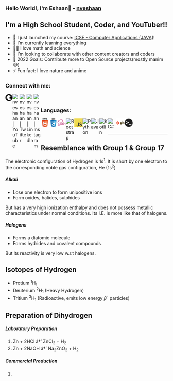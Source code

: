 ### Hello World!, I'm Eshaan👋 - [nveshaan][website]

## I'm a High School Student, Coder, and YouTuber!!

- 🔭 I just launched my course: [ICSE - Computer Applications (JAVA)][course]!
- 🌱 I’m currently learning everything
- 🧑‍🔬 I love math and science
- 👯 I’m looking to collaborate with other content creators and coders
- 🥅 2022 Goals: Contribute more to Open Source projects(mostly manim😅)
- ⚡ Fun fact: I love nature and anime

### Connect with me:

[<img align="left" alt="nveshaan" width="22px" src="https://raw.githubusercontent.com/iconic/open-iconic/master/svg/globe.svg" />][website]
[<img align="left" alt="nveshaan | YouTube" width="22px" src="https://cdn.jsdelivr.net/npm/simple-icons@v3/icons/youtube.svg" />][youtube]
[<img align="left" alt="nveshaan | Twitter" width="22px" src="https://cdn.jsdelivr.net/npm/simple-icons@v3/icons/twitter.svg" />][twitter]
[<img align="left" alt="nveshaan | LinkedIn" width="22px" src="https://cdn.jsdelivr.net/npm/simple-icons@v3/icons/linkedin.svg" />][linkedin]
[<img align="left" alt="nveshaan | Instagram" width="22px" src="https://cdn.jsdelivr.net/npm/simple-icons@v3/icons/instagram.svg" />][instagram]

<br />

### Languages:

<img align="left" alt="HTML5" width="26px" src="https://raw.githubusercontent.com/github/explore/80688e429a7d4ef2fca1e82350fe8e3517d3494d/topics/html/html.png" />
<img align="left" alt="CSS3" width="26px" src="https://raw.githubusercontent.com/github/explore/80688e429a7d4ef2fca1e82350fe8e3517d3494d/topics/css/css.png" />
<img align="left" alt="Sass" width="26px" src="https://raw.githubusercontent.com/github/explore/80688e429a7d4ef2fca1e82350fe8e3517d3494d/topics/sass/sass.png" />
<img align="left" alt="Bootstrap" width="26px" src="https://upload.wikimedia.org/wikipedia/commons/thumb/b/b2/Bootstrap_logo.svg/220px-Bootstrap_logo.svg.png" />
<img align="left" alt="JavaScript" width="26px" src="https://raw.githubusercontent.com/github/explore/80688e429a7d4ef2fca1e82350fe8e3517d3494d/topics/javascript/javascript.png" />
<img align="left" alt="Python" width="26px" src="https://upload.wikimedia.org/wikipedia/commons/thumb/c/c3/Python-logo-notext.svg/1024px-Python-logo-notext.svg.png" />
<img align="left" alt="Java" width="26px" src="https://toppng.com/uploads/preview/java-logo-11609365784e4gmvr3iyr.png" />
<img align="left" alt="Kotlin" width="26px" src="https://sdtimes.com/wp-content/uploads/2019/10/1200px-Kotlin-logo.svg_.png" />
<img align="left" alt="C#" width="26px" src="https://seeklogo.com/images/C/c-sharp-c-logo-02F17714BA-seeklogo.com.png" />
<img align="left" alt="Git" width="26px" src="https://raw.githubusercontent.com/github/explore/80688e429a7d4ef2fca1e82350fe8e3517d3494d/topics/git/git.png" />
<img align="left" alt="Terminal" width="26px" src="https://raw.githubusercontent.com/github/explore/80688e429a7d4ef2fca1e82350fe8e3517d3494d/topics/terminal/terminal.png" />

<br />
<br />

---



[website]: https://nveshaan.github.io/nveshaan/
[course]: https://youtube.com/playlist?list=PLUaskoKWGLbE_u35ra2gdFg1iJktrVUK4
[twitter]: https://twitter.com/Eshaan84692320
[youtube]: https://www.youtube.com/channel/UCMavaYUPeE-bwheMerEIpJg/featured
[instagram]: https://instagram.com/nveshaan
[linkedin]: https://linkedin.com/in/nveshaan

## Resemblance with Group 1 & Group 17

The electronic configuration of Hydrogen is 1s<sup>1</sup>. It is  short by one electron to the corresponding noble gas configuration, He (1s<sup>2</sup>)

##### Alkali
- Lose one electron to form unipositive ions
- Form oxides, halides, sulphides

But has a very high ionization enthalpy and does not possess metallic characteristics under normal conditions. Its I.E. is more like that of halogens.

##### Halogens
- Forms a diatomic molecule
- Forms hydrides and covalent compounds

But its reactivity is very low w.r.t halogens.


## Isotopes of Hydrogen
- Protium <sup>1</sup>H<sub>1</sub>
- Deuterium <sup>2</sup>H<sub>1</sub> (Heavy Hydrogen)
- Tritium <sup>3</sup>H<sub>1</sub> (Radioactive, emits low energy $\beta$<sup>-</sup> particles)


## Preparation of Dihydrogen

##### Laboratory Preparation
1. Zn + 2HCl â†’ ZnCl<sub>2</sub> + H<sub>2</sub>
2. Zn + 2NaOH â†’ Na<sub>2</sub>ZnO<sub>2</sub> + H<sub>2</sub>

##### Commercial Production
1. 
